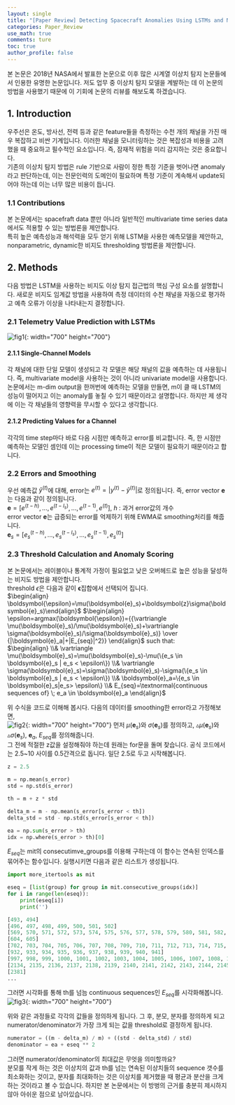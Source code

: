```yaml
---
layout: single
title: "[Paper Review] Detecting Spacecraft Anomalies Using LSTMs and Nonparametric Dynamic Thresholding"
categories: Paper_Review
use_math: true
comments: ture
toc: true
author_profile: false
---
```


본 논문은 2018년 NASA에서 발표한 논문으로 이후 많은 시계열 이상치 탐지 논문들에서 인용한 유명한 논문입니다. 저도 업무 중 이상치 탐지 모델을 계발하는 데 이 논문의 방법을 사용했기 때문에 이 기회에 논문의 리뷰를 해보도록 하겠습니다.

## 1. Introduction

우주선은 온도, 방사선, 전력 등과 같은 feature들을 측정하는 수천 개의 채널을 가진 매우 복잡하고 비싼 기계입니다. 이러한 채널을 모니터링하는 것은 복잡성과 비용을 고려했을 때 중요하고 필수적인 요소입니다. 즉, 잠재적 위험을 미리 감지하는 것은 중요합니다.  
기존의 이상치 탐지 방법은 rule 기반으로 사람이 정한 특정 기준을 벗어나면 anomaly라고 판단하는데, 이는 전문인력의 도메인이 필요하며 특정 기준이 계속해서 update되어야 하는데 이는 너무 많은 비용이 듭니다.

### 1.1 Contributions

본 논문에서는 spacefraft data 뿐만 아니라 일반적인 multivariate time series data에서도 적용할 수 있는 방법론을 제안합니다.  
특히 높은 예측성능과 해석력을 모두 얻기 위해 LSTM을 사용한 예측모델을 제안하고, nonparametric, dynamic한 비지도 thresholding 방법론을 제안합니다.

## 2. Methods

다음 방법은 LSTM을 사용하는 비지도 이상 탐지 접근법의 핵심 구성 요소를 설명합니다. 새로운 비지도 임계값 방법을 사용하여 측정 데이터의 수천 채널을 자동으로 평가하고 예측 오류가 이상을 나타내는지 결정합니다.

### 2.1 Telemetry Value Prediction with LSTMs

![fig1]({{site.url}}/images/2023-05-16-paper1/fig1.png){: width="700" height="700"}

#### 2.1.1 Single-Channel Models

각 채널에 대한 단일 모델이 생성되고 각 모델은 해당 채널의 값을 예측하는 데 사용됩니다. 즉, multivariate model을 사용하는 것이 아니라 univariate model을 사용합니다. 논문에서는 m-dim output을 한꺼번에 예측하는 모델을 만들면, m이 클 때 LSTM의 성능이 떨어지고 이는 anomaly를 놓칠 수 있기 때문이라고 설명합니다. 하지만 제 생각에 이는 각 채널들의 영향력을 무시할 수 있다고 생각합니다.

#### 2.1.2 Predicting Values for a Channel

각각의 time step마다 바로 다음 시점만 예측하고 error를 비교합니다. 즉, 한 시점만 예측하는 모델인 셈인데 이는 processing time이 적은 모델이 필요하기 때문이라고 합니다.

### 2.2 Errors and Smoothing

우선 예측값 $\hat{y}^{(t)}$에 대해, error는 $e^{(t)}=|y^{(t)}-\hat{y}^{(t)}|$로 정의됩니다. 즉, error vector $\mathbf{e}$는 다음과 같이 정의됩니다.  
$\mathbf{e}=[e^{(t-h)},...,e^{(t-l_s)},...,e^{(t-1)}, e^{(t)}]$, $h$ : 과거 error값의 개수  
error vector $\mathbf{e}$는 급증되는 error를 억제하기 위해 EWMA로 smoothing처리를 해줍니다.  
$\mathbf{e}_s=[e_s^{(t-h)},...,e_s^{(t-l_s)},...,e_s^{(t-1)}, e_s^{(t)}]$

### 2.3 Threshold Calculation and Anomaly Scoring

본 논문에서는 레이블이나 통계적 가정이 필요없고 낮은 오버헤드로 높은 성능을 달성하는 비지도 방법을 제안합니다.  
threshold $\epsilon$은 다음과 같이 $\boldsymbol{\epsilon}$집합에서 선택되어 집니다.  
$\begin{align} \boldsymbol{\epsilon}=\mu(\boldsymbol{e}_s)+\boldsymbol{z}\sigma(\boldsymbol{e}_s)\end{align}$
$\begin{align} \epsilon=argmax(\boldsymbol{\epsilon})={{\vartriangle \mu(\boldsymbol{e}_s)/\mu(\boldsymbol{e}_s)+\vartriangle \sigma(\boldsymbol{e}_s)/\sigma(\boldsymbol{e}_s)} \over {|\boldsymbol{e}_a|+|E_{seq}|^2}} \end{align}$
such that:  
$\begin{align} \\& \vartriangle \mu(\boldsymbol{e}_s)=\mu(\boldsymbol{e}_s)-\mu(\{e_s \in \boldsymbol{e}_s | e_s < \epsilon\}) \\& \vartriangle \sigma(\boldsymbol{e}_s)=\sigma(\boldsymbol{e}_s)-\sigma(\{e_s \in \boldsymbol{e}_s | e_s < \epsilon\}) \\& \boldsymbol{e}_a=\{e_s \in \boldsymbol{e}_s|e_s> \epsilon\} \\&  E_{seq}=\textnormal{continuous sequences of} \; e_a \in \boldsymbol{e}_a  \end{align}$
  
위 수식을 코드로 이해해 봅시다. 다음의 데이터를 smoothing한 error라고 가정해보면,  
![fig2]({{site.url}}/images/2023-05-16-paper1/fig2.png){: width="700" height="700"}
먼저 $\mu(\boldsymbol{e}_s)$와 $\sigma(\boldsymbol{e}_s)$를 정의하고, $\vartriangle \mu(\boldsymbol{e}_s)$와 $\vartriangle \sigma(\boldsymbol{e}_s)$, $\boldsymbol{e}_a$, $E_{seq}$를 정의해줍니다.  
그 전에 적절한 z값을 설정해줘야 하는데 원래는 for문을 돌며 찾습니다. 공식 코드에서는 2.5~10 사이를 0.5간격으로 돕니다. 일단 2.5로 두고 시작해봅니다.  

```python
z = 2.5

m = np.mean(s_error)
std = np.std(s_error)

th = m + z * std

delta_m = m - np.mean(s_error[s_error < th])
delta_std = std - np.std(s_error[s_error < th])

ea = np.sum(s_error > th)
idx = np.where(s_error > th)[0]
```

$E_{seq}$는 mit의 consecutimve_groups를 이용해 구하는데 이 함수는 연속된 인덱스를 묶어주는 함수입니다. 실행시키면 다음과 같은 리스트가 생성됩니다.

```python
import more_itertools as mit

eseq = [list(group) for group in mit.consecutive_groups(idx)]
for i in range(len(eseq)):
    print(eseq[i])
    print('')
```

```python
[493, 494]
[496, 497, 498, 499, 500, 501, 502]
[569, 570, 571, 572, 573, 574, 575, 576, 577, 578, 579, 580, 581, 582, 583, 584, 585, 586, 587, 588, 589, 590, 591, 592, 593, 594, 595, 596, 597, 598, 599, 600]
[604, 605]
[702, 703, 704, 705, 706, 707, 708, 709, 710, 711, 712, 713, 714, 715, 716, 717, 718, 719, 720, 721, 722]
[932, 933, 934, 935, 936, 937, 938, 939, 940, 941]
[997, 998, 999, 1000, 1001, 1002, 1003, 1004, 1005, 1006, 1007, 1008, 1009, 1010, 1011, 1012, 1013, 1014, 1015, 1016]
[2134, 2135, 2136, 2137, 2138, 2139, 2140, 2141, 2142, 2143, 2144, 2145, 2146, 2147, 2148, 2149, 2150, 2151, 2152, 2153, 2154, 2155, 2156]
[2381]
...
```

그러면 시각화를 통해 th를 넘늠 continuous sequences인 $E_{seq}$를 시각화해봅니다.
![fig3]({{site.url}}/images/2023-05-16-paper1/fig3.png){: width="700" height="700"}

위와 같은 과정들로 각각의 값들을 정의하게 됩니다. 그 후, 분모, 분자를 정의하게 되고 numerator/denominator가 가장 크게 되는 값을 threshold로 결정하게 됩니다.

```python
numerator = ((m - delta_m) / m) + ((std - delta_std) / std)
denominator = ea + eseq ** 2
```

그러면 numerator/denominator의 최대값은 무엇을 의미할까요?  
분모를 작게 하는 것은 이상치의 값과 th를 넘는 연속된 이상치들의 sequence 갯수를 최소화하는 것이고, 분자를 최대화하는 것은 이상치를 제거했을 때 평균과 분산을 크게 하는 것이라고 볼 수 있습니다. 하지만 본 논문에서는 이 방벙의 근거를 충분히 제시하지 않아 아쉬운 점으로 남아있습니다.